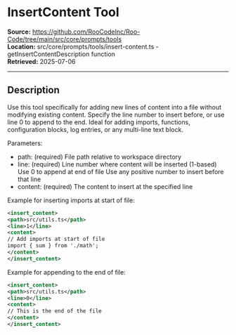 # InsertContent Tool

**Source:** https://github.com/RooCodeInc/Roo-Code/tree/main/src/core/prompts/tools  
**Location:** src/core/prompts/tools/insert-content.ts - getInsertContentDescription function  
**Retrieved:** 2025-07-06

---

## Description

Use this tool specifically for adding new lines of content into a file without modifying existing content. Specify the line number to insert before, or use line 0 to append to the end. Ideal for adding imports, functions, configuration blocks, log entries, or any multi-line text block.

Parameters:
- path: (required) File path relative to workspace directory
- line: (required) Line number where content will be inserted (1-based)
	      Use 0 to append at end of file
	      Use any positive number to insert before that line
- content: (required) The content to insert at the specified line

Example for inserting imports at start of file:
```xml
<insert_content>
<path>src/utils.ts</path>
<line>1</line>
<content>
// Add imports at start of file
import { sum } from './math';
</content>
</insert_content>
```

Example for appending to the end of file:
```xml
<insert_content>
<path>src/utils.ts</path>
<line>0</line>
<content>
// This is the end of the file
</content>
</insert_content>
```